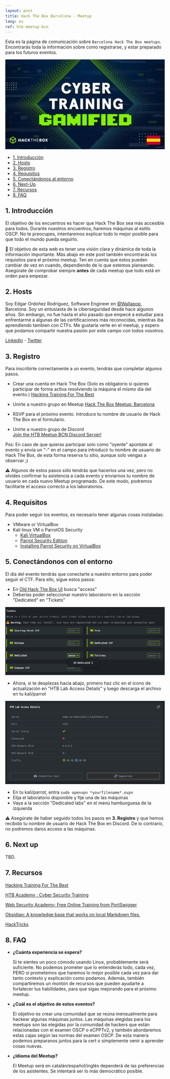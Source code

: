 ```yaml
---
layout: post
title: Hack The Box Barcelona - Meetup
lang: es
ref: htb-meetup-bcn
---
```


Esta es la página de comunicación sobre `Barcelona Hack The Box meetups`. Encontrarás toda la información sobre como registrarse, y estar preparado para los futuros eventos.

![](/assets/posts/htb-bcn-meetup/htb-bcn-meetup.jpeg)

- [1. Introducción](#1-introduccin)
- [2. Hosts](#2-hosts)
- [3. Registro](#3-registro)
- [4. Requisitos](#4-requisitos)
- [5. Conectándonos al entorno](#5-conectndonos-con-el-entorno)
- [6. Next-Up](#6-next-up)
- [7. Recursos](#7-recursos)
- [8. FAQ](#8-faq)

## 1. Introducción

El objetivo de los encuentros es hacer que Hack The Box sea más accesible para todos. Durante nuestros encuentros, haremos máquinas al estilo OSCP. No te preocupes, intentaremos explicar todo lo mejor posible para que todo el mundo pueda seguirlo.

📢 El objetivo de esta web es tener una visión clara y dinámica de toda la información importante. Más abajo en este post también encontrarás los requisitos para el próximo meetup. Ten en cuenta que estos pueden cambiar de vez en cuando, dependiendo de lo que estemos planeando. Asegúrate de comprobar siempre **antes** de cada meetup que todo está en orden para empezar.

## 2. Hosts

Soy Edgar Ordóñez Rodríguez, Software Engineer en [@Wallapop](https://es.wallapop.com/), Barcelona. Soy un entusiasta de la ciberseguridad desde hace algunos años. Sin embargo, no fue hasta el año pasado que empecé a estudiar para enfrentarme a algunas de las certificaciones más reconocidas, mientras iba aprendiendo tambien con CTFs. Me gustaría verte en el meetup, y espero que podamos compartir nuestra pasión por este campo con todos vosotros.

[LinkedIn](https://www.linkedin.com/in/edgarordonezrodriguez/) - [Twitter](https://twitter.com/edbrsk)

## 3. Registro

Para inscribirte correctamente a un evento, tendrás que completar algunos pasos.

- Crear una cuenta en Hack The Box (Solo es obligatorio si quieres participar de forma activa resolviendo la máquina el mismo día del evento.)
  [Hacking Training For The Best](https://www.hackthebox.com/)

- Unirte a nuestro grupo en Meetup
  [Hack The Box Meetup: Barcelona](https://www.meetup.com/es/hack-the-box-meetup-barcelona-es/)

- RSVP para el próximo evento. Introduce tu nombre de usuario de Hack The Box en el formulario.

- Unirte a nuestro grupo de Discord    
  [Join the HTB Meetup BCN Discord Server!](https://discord.gg/T3wSMRKPpV)

Pss: En caso de que quieras participar solo como "oyente" apúntate al evento y envía un "-" en el campo para introducir tu nombre de usuario de Hack The Box, de esta forma reserva tu sitio, aunque solo vengas a observar ;)

⚠️ Algunos de estos pasos sólo tendrás que hacerlos una vez, pero no olvides confirmar tu asistencia a cada evento y enviarnos tu nombre de usuario en cada nuevo Meetup programado. De este modo, podremos facilitarte el acceso correcto a los laboratorios.

## 4. Requisitos

Para poder seguir los eventos, es necesario tener algunas cosas instaladas:

- VMware or VirtualBox
- Kali linux VM o ParrotOS Security
    - [Kali VirtualBox](https://www.kali.org/docs/virtualization/install-virtualbox-guest-vm/)
    - [Parrot Security Edition](https://www.parrotsec.org/download/)
    - [Installing Parrot Security on VirtualBox](https://parrotsec.org/docs/install-parrot-on-virtualbox.html)

## 5. Conectándonos con el entorno

El día del evento tendrás que conectarte a nuestro entorno para poder seguir el CTF. Para ello, sigue estos pasos:

- En [Old Hack The Box UI](https://www.hackthebox.com/home/htb/access) busca "access"
- Deberías poder seleccionar nuestro laboratorio en la sección "Dedicated" en "Tickets"

![](/assets/posts/htb-bcn-meetup/tickets.png)

- Ahora, si te desplazas hacia abajo, primero haz clic en el icono de actualización en "HTB Lab Access Details" y luego descarga el archivo en tu kali/parrot

![](/assets/posts/htb-bcn-meetup/access-details.png)

- En tu kali/parrot, entra `sudo openvpn *yourfilename*.ovpn`
- Elija el laboratorio disponible y fije una de las máquinas
- Vaya a la sección "Dedicated labs" en el menú hamburguesa de la izquierda

⚠️ Asegúrate de haber seguido todos los pasos en **3. Registro** y que hemos recibido tu nombre de usuario de Hack The Box en Discord. De lo contrario, no podremos daros acceso a las máquinas.

## 6. Next up

TBD.

## 7. Recursos

[Hacking Training For The Best](https://hackthebox.eu)

[HTB Academy : Cyber Security Training](https://academy.hackthebox.com/)

[Web Security Academy: Free Online Training from PortSwigger](https://portswigger.net/web-security)

[Obsidian: A knowledge base that works on local Markdown files.](https://obsidian.md/)

[HackTricks](https://book.hacktricks.xyz/)

## 8. FAQ

- **¿Cuánta experiencia se espera?**

  Si te sientes un poco cómodo usando Linux, probablemente será suficiente. No podemos prometer que lo entenderás todo, cada vez, PERO sí prometemos que haremos lo mejor posible cada vez para dar tanto contexto y explicación como podamos. Además, también compartiremos un montón de recursos que pueden ayudarte a fortalecer tus habilidades, para que sigas mejorando para el próximo meetup.

- **¿Cuál es el objetivo de estos eventos?**

  El objetivo es crear una comunidad que se reúna mensualmente para hackear algunas máquinas juntos. Las máquinas elegidas para los meetups son las elegidas por la comunidad de hackers que están relacionadas con el examen OSCP o eCPPTv2, y también abordaremos estas cajas según las normas del examen OSCP. De esta manera podemos preparanos juntos para la cert o simplemente venir a aprender cosas nuevas.

- **¿Idioma del Meetup?**

  El Meetup será en catalán/español/inglés dependerá de las preferencias de los asistentes. Se intentará ser lo más democrático posible.
